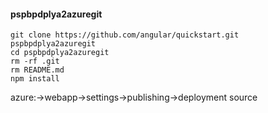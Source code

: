 #### pspbpdplya2azuregit
```
git clone https://github.com/angular/quickstart.git pspbpdplya2azuregit
cd pspbpdplya2azuregit
rm -rf .git
rm README.md
npm install
```
azure:->webapp->settings->publishing->deployment source
